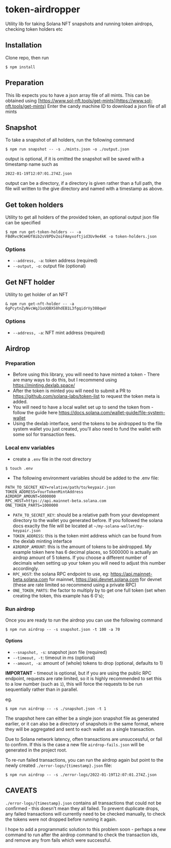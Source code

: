 # token-airdropper
Utility lib for taking Solana NFT snapshots and running token airdrops, checking token holders etc

## Installation

Clone repo, then run
```
$ npm install
```

## Preparation

This lib expects you to have a json array file of all mints. This can be obtained using [https://www.sol-nft.tools/get-mints](https://www.sol-nft.tools/get-mints)
Enter the candy machine ID to download a json file of all mints

## Snapshot

To take a snapshot of all holders, run the following command

```
$ npm run snapshot -- -s ./mints.json -o ./output.json
```

output is optional, if it is omitted the snapshot will be saved with a timestamp name such as

```2022-01-19T12:07:01.274Z.json```

output can be a directory, if a directory is given rather than a full path, the file will written to the give directory and named with a timestamp as above.

## Get token holders

Utility to get all holders of the provided token, an optional output json file can be specified

```
$ npm run get-token-holders -- -a FBdRvc9CmHUf8ib2sV8PDv2oiFAmyxoftjid3Uv9e4kK -o token-holders.json
```

### Options
* `--address, -a`: token address (required)
* `--output, -o`: output file (optional)

## Get NFT holder

Utility to get holder of an NFT

```
& npm run get-nft-holder -- -a 6gPcytnZyNvcWqJ1oUQBXS8hdEB1L3fgqidrVy388qwV
```

### Options

* `--address, -a`: NFT mint address (required)

## Airdrop

### Preparation

* Before using this library, you will need to have minted a token - There are many ways to do this, but I recommend using https://minting.dexlab.space/
* After the token is minted you will need to submit a PR to https://github.com/solana-labs/token-list to request the token meta is added.
* You will need to have a local wallet set up to send the token from - follow the guide here https://docs.solana.com/wallet-guide/file-system-wallet
* Using the dexlab interface, send the tokens to be airdropped to the file system wallet you just created, you'll also need to fund the wallet with some sol for transaction fees.

### Local env variables

* create a `.env` file in the root directory

```
$ touch .env
```

* The following environment variables should be added to the .env file:
```
PATH_TO_SECRET_KEY=relative/path/to/keypair.json
TOKEN_ADDRESS=YourTokenMintAddress
AIRDROP_AMOUNT=5000000
RPC_HOST=https://api.mainnet-beta.solana.com
ONE_TOKEN_PARTS=1000000
```

* `PATH_TO_SECRET_KEY`: should be a relative path from your development directory to the wallet you generated before. If you followed the solana docs exaclty the file will be located at `~/my-solana-wallet/my-keypair.json`
* `TOKEN_ADDRESS`: this is the token mint address which can be found from the dexlab minting interface
* `AIRDROP_AMOUNT`: this is the amount of tokens to be airdropped. My example token here has 6 decimal places, so 5000000 is actually an airdrop amount of 5 tokens.  If you choose a different number of decimals when setting up your token you will need to adjust this number accordingly.
* `RPC_HOST`: the solana RPC endpoint to use, eg: https://api.mainnet-beta.solana.com for mainnet, https://api.devnet.solana.com for devnet (these are rate limited so recommend using a private RPC)
* `ONE_TOKEN_PARTS`: the factor to multiply by to get one full token (set when creating the token, this example has 6 0's);

### Run airdrop

Once you are ready to run the airdrop you can use the following command

```
$ npm run airdrop -- -s snapshot.json -t 100 -a 70
```

#### Options
* `--snapshot, -s`: snapshot json file (required)
* `--timeout, -t`: timeout in ms (optional)
* `--amount, -a`: amount of (whole) tokens to drop (optional, defaults to 1)

**IMPORTANT** - timeout is optional, but if you are using the public RPC endpoint, requests are rate limited, so it is highly recommended to set this to a low number (such as `1`), this will force the requests to be run sequentially rather than in parallel.

eg.

```
$ npm run airdrop -- -s ./snapshot.json -t 1
```

The snapshot here can either be a single json snapshot file as generated earlier, or it can also be a directory of snapshots in the same format, where they will be aggregated and sent to each wallet as a single transaction.

Due to Solana network latency, often transactions are unsuccessful, or fail to confirm. If this is the case a new file `airdrop-fails.json` will be generated in the project root.

To re-run failed transactions, you can run the airdrop again but point to the newly created `./error-logs/{timestamp}.json` file:

```
$ npm run airdrop -- -s ./error-logs/2022-01-19T12:07:01.274Z.json
```

## CAVEATS

`./error-logs/{timestamp}.json` contains all transactions that could not be confirmed - this doesn't mean they all failed. To prevent duplicate drops, any failed transactions will currently need to be checked manually, to check the tokens were not dropped before running it again.

I hope to add a programmatic solution to this problem soon - perhaps a new command to run after the airdrop command to check the transaction ids, and remove any from fails which were successful.
